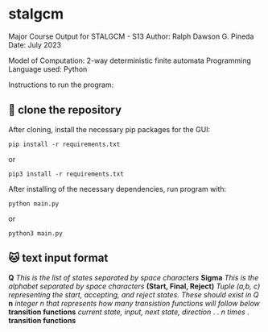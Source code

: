 # stalgcm
Major Course Output for STALGCM - S13
Author: Ralph Dawson G. Pineda
Date: July 2023

Model of Computation: 2-way deterministic finite automata
Programming Language used: Python

Instructions to run the program: 

## :rocket: clone the repository
After cloning, install the necessary pip packages for the GUI:

```
pip install -r requirements.txt
```
or 
```
pip3 install -r requirements.txt
```

After installing of the necessary dependencies, run program with:
```
python main.py
```
or
```
python3 main.py
```


## :cat: text input format
**Q**     *This is the list of states separated by space characters*
**Sigma**    *This is the alphabet separated by space characters*
**(Start, Final, Reject)**     *Tuple (a,b, c) representing the start, accepting, and reject states. These should exist in Q*
**n**      *integer n that represents how many transistion functions will follow below*
**transition functions**    *current state, input, next state, direction*
.
.  *n times*
.
**transition functions** 


